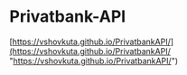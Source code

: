 # Privatbank-API
 
[https://vshovkuta.github.io/PrivatbankAPI/](https://vshovkuta.github.io/PrivatbankAPI/ "https://vshovkuta.github.io/PrivatbankAPI/")
